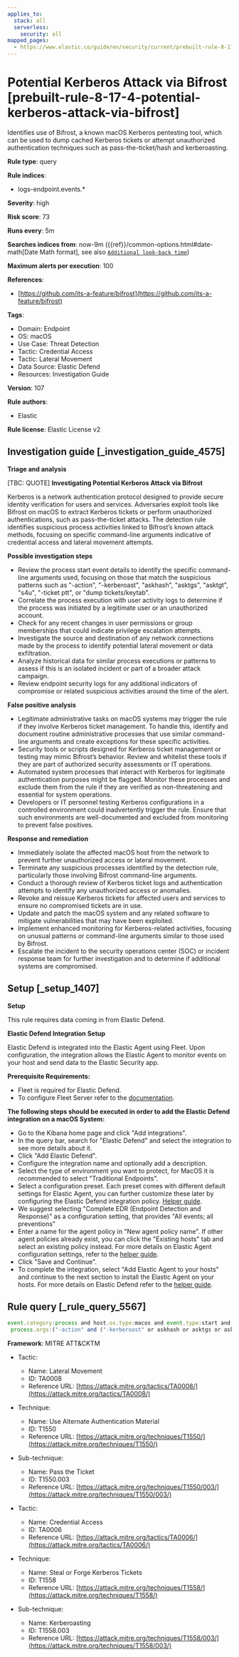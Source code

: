 ```yaml
---
applies_to:
  stack: all
  serverless:
    security: all
mapped_pages:
  - https://www.elastic.co/guide/en/security/current/prebuilt-rule-8-17-4-potential-kerberos-attack-via-bifrost.html
---
```


# Potential Kerberos Attack via Bifrost [prebuilt-rule-8-17-4-potential-kerberos-attack-via-bifrost]

Identifies use of Bifrost, a known macOS Kerberos pentesting tool, which can be used to dump cached Kerberos tickets or attempt unauthorized authentication techniques such as pass-the-ticket/hash and kerberoasting.

**Rule type**: query

**Rule indices**:

* logs-endpoint.events.*

**Severity**: high

**Risk score**: 73

**Runs every**: 5m

**Searches indices from**: now-9m ({{ref}}/common-options.html#date-math[Date Math format], see also [`Additional look-back time`](docs-content://solutions/security/detect-and-alert/create-detection-rule.md#rule-schedule))

**Maximum alerts per execution**: 100

**References**:

* [https://github.com/its-a-feature/bifrost](https://github.com/its-a-feature/bifrost)

**Tags**:

* Domain: Endpoint
* OS: macOS
* Use Case: Threat Detection
* Tactic: Credential Access
* Tactic: Lateral Movement
* Data Source: Elastic Defend
* Resources: Investigation Guide

**Version**: 107

**Rule authors**:

* Elastic

**Rule license**: Elastic License v2

## Investigation guide [_investigation_guide_4575]

**Triage and analysis**

[TBC: QUOTE]
**Investigating Potential Kerberos Attack via Bifrost**

Kerberos is a network authentication protocol designed to provide secure identity verification for users and services. Adversaries exploit tools like Bifrost on macOS to extract Kerberos tickets or perform unauthorized authentications, such as pass-the-ticket attacks. The detection rule identifies suspicious process activities linked to Bifrost’s known attack methods, focusing on specific command-line arguments indicative of credential access and lateral movement attempts.

**Possible investigation steps**

* Review the process start event details to identify the specific command-line arguments used, focusing on those that match the suspicious patterns such as "-action", "-kerberoast", "askhash", "asktgs", "asktgt", "s4u", "-ticket ptt", or "dump tickets/keytab".
* Correlate the process execution with user activity logs to determine if the process was initiated by a legitimate user or an unauthorized account.
* Check for any recent changes in user permissions or group memberships that could indicate privilege escalation attempts.
* Investigate the source and destination of any network connections made by the process to identify potential lateral movement or data exfiltration.
* Analyze historical data for similar process executions or patterns to assess if this is an isolated incident or part of a broader attack campaign.
* Review endpoint security logs for any additional indicators of compromise or related suspicious activities around the time of the alert.

**False positive analysis**

* Legitimate administrative tasks on macOS systems may trigger the rule if they involve Kerberos ticket management. To handle this, identify and document routine administrative processes that use similar command-line arguments and create exceptions for these specific activities.
* Security tools or scripts designed for Kerberos ticket management or testing may mimic Bifrost’s behavior. Review and whitelist these tools if they are part of authorized security assessments or IT operations.
* Automated system processes that interact with Kerberos for legitimate authentication purposes might be flagged. Monitor these processes and exclude them from the rule if they are verified as non-threatening and essential for system operations.
* Developers or IT personnel testing Kerberos configurations in a controlled environment could inadvertently trigger the rule. Ensure that such environments are well-documented and excluded from monitoring to prevent false positives.

**Response and remediation**

* Immediately isolate the affected macOS host from the network to prevent further unauthorized access or lateral movement.
* Terminate any suspicious processes identified by the detection rule, particularly those involving Bifrost command-line arguments.
* Conduct a thorough review of Kerberos ticket logs and authentication attempts to identify any unauthorized access or anomalies.
* Revoke and reissue Kerberos tickets for affected users and services to ensure no compromised tickets are in use.
* Update and patch the macOS system and any related software to mitigate vulnerabilities that may have been exploited.
* Implement enhanced monitoring for Kerberos-related activities, focusing on unusual patterns or command-line arguments similar to those used by Bifrost.
* Escalate the incident to the security operations center (SOC) or incident response team for further investigation and to determine if additional systems are compromised.


## Setup [_setup_1407]

**Setup**

This rule requires data coming in from Elastic Defend.

**Elastic Defend Integration Setup**

Elastic Defend is integrated into the Elastic Agent using Fleet. Upon configuration, the integration allows the Elastic Agent to monitor events on your host and send data to the Elastic Security app.

**Prerequisite Requirements:**

* Fleet is required for Elastic Defend.
* To configure Fleet Server refer to the [documentation](docs-content://reference/ingestion-tools/fleet/fleet-server.md).

**The following steps should be executed in order to add the Elastic Defend integration on a macOS System:**

* Go to the Kibana home page and click "Add integrations".
* In the query bar, search for "Elastic Defend" and select the integration to see more details about it.
* Click "Add Elastic Defend".
* Configure the integration name and optionally add a description.
* Select the type of environment you want to protect, for MacOS it is recommended to select "Traditional Endpoints".
* Select a configuration preset. Each preset comes with different default settings for Elastic Agent, you can further customize these later by configuring the Elastic Defend integration policy. [Helper guide](docs-content://solutions/security/configure-elastic-defend/configure-an-integration-policy-for-elastic-defend.md).
* We suggest selecting "Complete EDR (Endpoint Detection and Response)" as a configuration setting, that provides "All events; all preventions"
* Enter a name for the agent policy in "New agent policy name". If other agent policies already exist, you can click the "Existing hosts" tab and select an existing policy instead. For more details on Elastic Agent configuration settings, refer to the [helper guide](docs-content://reference/ingestion-tools/fleet/agent-policy.md).
* Click "Save and Continue".
* To complete the integration, select "Add Elastic Agent to your hosts" and continue to the next section to install the Elastic Agent on your hosts. For more details on Elastic Defend refer to the [helper guide](docs-content://solutions/security/configure-elastic-defend/install-elastic-defend.md).


## Rule query [_rule_query_5567]

```js
event.category:process and host.os.type:macos and event.type:start and
 process.args:("-action" and ("-kerberoast" or askhash or asktgs or asktgt or s4u or ("-ticket" and ptt) or (dump and (tickets or keytab))))
```

**Framework**: MITRE ATT&CKTM

* Tactic:

    * Name: Lateral Movement
    * ID: TA0008
    * Reference URL: [https://attack.mitre.org/tactics/TA0008/](https://attack.mitre.org/tactics/TA0008/)

* Technique:

    * Name: Use Alternate Authentication Material
    * ID: T1550
    * Reference URL: [https://attack.mitre.org/techniques/T1550/](https://attack.mitre.org/techniques/T1550/)

* Sub-technique:

    * Name: Pass the Ticket
    * ID: T1550.003
    * Reference URL: [https://attack.mitre.org/techniques/T1550/003/](https://attack.mitre.org/techniques/T1550/003/)

* Tactic:

    * Name: Credential Access
    * ID: TA0006
    * Reference URL: [https://attack.mitre.org/tactics/TA0006/](https://attack.mitre.org/tactics/TA0006/)

* Technique:

    * Name: Steal or Forge Kerberos Tickets
    * ID: T1558
    * Reference URL: [https://attack.mitre.org/techniques/T1558/](https://attack.mitre.org/techniques/T1558/)

* Sub-technique:

    * Name: Kerberoasting
    * ID: T1558.003
    * Reference URL: [https://attack.mitre.org/techniques/T1558/003/](https://attack.mitre.org/techniques/T1558/003/)



